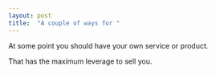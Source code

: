 ```yaml
---
layout: post
title:  "A couple of ways for "
---
```


At some point you should have your own service or product.

That has the maximum leverage to sell you.